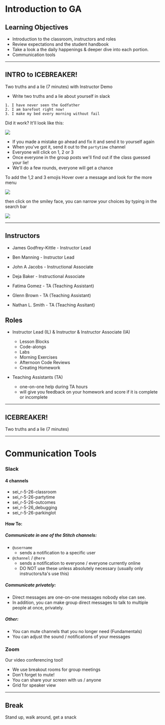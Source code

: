 # Introduction to GA

## Learning Objectives

- Introduction to the classroom, instructors and roles
- Review expectations and the student handbook
- Take a look a the daily happenings & deeper dive into each portion.
- Communication tools

<hr>

## INTRO to ICEBREAKER!

Two truths and a lie (7 minutes) with Instructor Demo

- Write two truths and a lie about yourself in slack

```
1. I have never seen the Godfather
2. I am barefoot right now! 
3. I make my bed every morning without fail
```

Did it work? It'll look like this:

![](https://i.imgur.com/mj6I4i6.png)

- If you made a mistake go ahead and fix it and send it to yourself again
- When you've got it, send it out to the `partytime` channel
- Everyone will click on 1, 2 or 3
- Once everyone in the group posts we'll find out if the class guessed your lie!
- We'll do a few rounds, everyone will get a chance

To add the 1,2 and 3 emojis
Hover over a message and look for the more menu

![](https://i.imgur.com/EIF6Uat.png)

then click on the smiley face, you can narrow your choices by typing in the search bar

![](https://i.imgur.com/rhSrDG8.png)


<hr>

## Instructors

- James Godfrey-Kittle - Instructor Lead

- Ben Manning - Instructor Lead

- John A Jacobs - Instructional Associate

- Deja Baker - Instructional Associate

- Fatima Gomez - TA (Teaching Assistant)

- Glenn Brown - TA (Teaching Assistant)

- Nathan L. Smith - TA (Teaching Assitant)

## Roles

- Instructor Lead (IL) & Instructor & Instructor Associate (IA)
  - Lesson Blocks
  - Code-alongs
  - Labs
  - Morning Exercises
  - Afternoon Code Reviews
  - Creating Homework

- Teaching Assistants (TA)
  - one-on-one help during TA hours
  - will give you feedback on your homework and score if it is complete or incomplete

<hr>

## ICEBREAKER!

Two truths and a lie (7 minutes)

<hr>

# Communication Tools

### Slack

#### 4 channels

- sei_r-5-26-classroom
- sei_r-5-26-partytime
- sei_r-5-26-outcomes
- sei_r-5-26_debugging
- sei_r-5-26-parkinglot

#### How To:

##### Communicate in one of the Stitch channels:

- `@username`
	- sends a notification to a specific user
- `@channel` / `@here`
	- sends a notification to everyone / everyone currently online
  - DO NOT use these unless absolutely necessary (usually only instructors/ta's use this)

##### Communicate privately:

- Direct messages are one-on-one messages nobody else can see.
- In addition, you can make group direct messages to talk to multiple people at once, privately.

##### Other:
- You can mute channels that you no longer need (Fundamentals)
- You can adjust the sound / notifications of your messages

### Zoom

Our video conferencing tool!

- We use breakout rooms for group meetings
- Don't forget to mute!
- You can share your screen with us / anyone
- Grid for speaker view

<hr>

## Break

Stand up, walk around, get a snack
